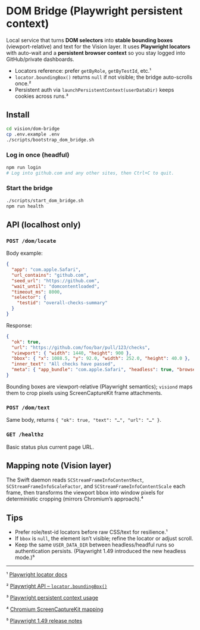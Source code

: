 # DOM Bridge (Playwright persistent context)

Local service that turns **DOM selectors** into **stable bounding boxes** (viewport-relative) and text for the Vision layer. It uses **Playwright locators** with auto-wait and a **persistent browser context** so you stay logged into GitHub/private dashboards.

- Locators reference: prefer `getByRole`, `getByTestId`, etc.¹
- `locator.boundingBox()` returns `null` if not visible; the bridge auto-scrolls once.²
- Persistent auth via `launchPersistentContext(userDataDir)` keeps cookies across runs.³

## Install

```bash
cd vision/dom-bridge
cp .env.example .env
./scripts/bootstrap_dom_bridge.sh
```

### Log in once (headful)

```bash
npm run login
# Log into github.com and any other sites, then Ctrl+C to quit.
```

### Start the bridge

```bash
./scripts/start_dom_bridge.sh
npm run health
```

## API (localhost only)

### `POST /dom/locate`

Body example:

```json
{
  "app": "com.apple.Safari",
  "url_contains": "github.com",
  "seed_url": "https://github.com",
  "wait_until": "domcontentloaded",
  "timeout_ms": 8000,
  "selector": {
    "testid": "overall-checks-summary"
  }
}
```

Response:

```json
{
  "ok": true,
  "url": "https://github.com/foo/bar/pull/123/checks",
  "viewport": { "width": 1440, "height": 900 },
  "bbox": { "x": 1088.5, "y": 92.0, "width": 252.0, "height": 40.0 },
  "inner_text": "All checks have passed",
  "meta": { "app_bundle": "com.apple.Safari", "headless": true, "browser": "chromium" }
}
```

Bounding boxes are viewport-relative (Playwright semantics); `visiond` maps them to crop pixels using ScreenCaptureKit frame attachments.

### `POST /dom/text`

Same body, returns `{ "ok": true, "text": "…", "url": "…" }`.

### `GET /healthz`

Basic status plus current page URL.

## Mapping note (Vision layer)

The Swift daemon reads `SCStreamFrameInfoContentRect`, `SCStreamFrameInfoScaleFactor`, and `SCStreamFrameInfoContentScale` each frame, then transforms the viewport bbox into window pixels for deterministic cropping (mirrors Chromium’s approach).⁴

## Tips

- Prefer role/test-id locators before raw CSS/text for resilience.¹
- If `bbox` is `null`, the element isn’t visible; refine the locator or adjust scroll.
- Keep the same `USER_DATA_DIR` between headless/headful runs so authentication persists. (Playwright 1.49 introduced the new headless mode.)⁵

---
¹ [Playwright locator docs](https://playwright.dev/docs/locators)

² [Playwright API – `locator.boundingBox()`](https://playwright.dev/docs/api/class-locator#locator-bounding-box)

³ [Playwright persistent context usage](https://playwright.dev/docs/auth#persistent-context)

⁴ [Chromium ScreenCaptureKit mapping](https://chromium.googlesource.com/chromium/src.git/+/refs/heads/main/content/browser/media/capture/screen_capture_kit_device_mac.mm)

⁵ [Playwright 1.49 release notes](https://github.com/microsoft/playwright/releases/tag/v1.49.0)
